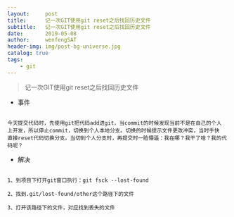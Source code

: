 ```yaml
---
layout:     post
title:      记一次GIT使用git reset之后找回历史文件
subtitle:   记一次GIT使用git reset之后找回历史文件
date:       2019-05-08
author:     wenfengSAT
header-img: img/post-bg-universe.jpg
catalog: true
tags:
    - git
---
```


>记一次GIT使用git reset之后找回历史文件

- 事件

```

今天提交代码时，先使用git把代码add进git，当commit的时候发现当前不是在自己的个人
上开发，所以停止commit，切换到个人本地分支。切换的时候提示文件更改冲突，当时手快
直接reset代码切换分支。当切到个人分支时，再提交时一脸懵逼：我在哪？我干了啥？我的代码呢？

```


- 解决

```

1、到项目下打开git窗口执行：git fsck --lost-found

2、找到.git/lost-found/other这个路径下的文件

3、打开该路径下的文件，对应找到丢失的文件

```

